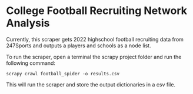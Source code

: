 # College Football Recruiting Network Analysis

Currently, this scraper gets 2022 highschool football recruiting data from 247Sports and outputs a players and schools as a node list.

To run the scraper, open a terminal the scrapy project folder and run the following command:

```
scrapy crawl football_spider -o results.csv
```

This will run the scraper and store the output dictionaries in a csv file.

